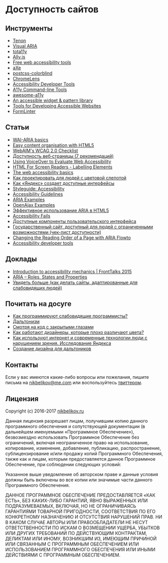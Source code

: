 # Доступность сайтов

## Инструменты

- [Tenon](https://tenon.io/index.php)
- [Visual ARIA](http://whatsock.com/training/matrices/visual-aria.htm)
- [tota11y](http://khan.github.io/tota11y/)
- [Ally.js](https://www.smashingmagazine.com/2015/12/making-accessibility-simpler/)
- [Free web accessibility tools](https://medium.com/bread-crumbs/free-web-accessibility-tools-round-up-b83a33797789#.uqurdjuyg)
- [aXe](https://chrome.google.com/webstore/detail/axe/lhdoppojpmngadmnindnejefpokejbdd?hl=en-US)
- [postcss-colorblind](https://github.com/btholt/postcss-colorblind)
- [ChromeLens](http://chromelens.xyz/)
- [Accessibility Developer Tools](https://chrome.google.com/webstore/detail/accessibility-developer-t/fpkknkljclfencbdbgkenhalefipecmb)
- [A11y Command-line Tools](https://addyosmani.com/a11y/)
- [awesome-a11y](https://github.com/brunopulis/awesome-a11y)
- [An accessible widget & pattern library](http://a11yproject.com/patterns/)
- [Tools for Developing Accessible Websites](https://bitsofco.de/tools-for-developing-accessible-websites/)
- [FormLinter](https://formlinter.com/)

## Статьи

- [WAI-ARIA basics](https://developer.mozilla.org/en-US/docs/Learn/Accessibility/WAI-ARIA_basics)
- [Easy content organisation with HTML5](https://www.paciellogroup.com/blog/2015/09/easy-content-organisation-with-html5/)
- [WebAIM's WCAG 2.0 Checklist](http://webaim.org/standards/wcag/checklist)
- [Доступность веб‑страницы (7 рекомендаций)](http://nicothin.pro/page/dostupnost-veb-stranicy)
- [Using VoiceOver to Evaluate Web Accessibility](http://webaim.org/articles/voiceover/)
- [HTML For Screen Readers - Labelling Elements](https://bitsofco.de/html-for-screen-readers-labelling-elements/)
- [The web accessibility basics](https://www.marcozehe.de/2015/12/14/the-web-accessibility-basics/)
- [Как проектировать для людей с цветовой слепотой](https://habrahabr.ru/post/275001/)
- [Как «Яндекс» создает доступные интерфейсы](https://vc.ru/p/yandex-accessibility)
- [Styleguide: Accessibility](https://github.com/edx/ux-pattern-library/wiki/Styleguide:-Accessibility)
- [Accessibility Guidelines](http://accessibility.voxmedia.com/)
- [ARIA Examples](http://heydonworks.com/practical_aria_examples/)
- [OpenAjax Examples](http://oaa-accessibility.org/)
- [Эффективное использование ARIA в HTML5](http://prgssr.ru/development/ispolzovanie-aria-v-html5.html)
- [Accessibility Fails](http://aduggin.github.io/accessibility-fails/)
- [Доступные компоненты пользовательского интерфейса](http://prgssr.ru/development/dostupnye-komponenty-polzovatelskogo-interfejsa.html)
- [Государственный сайт, доступный для людей с ограниченными возможностями (чек-лист доступности)](https://habrahabr.ru/company/design/blog/314910/)
- [Changing the Reading Order of a Page with ARIA Flowto](http://csskarma.com/blog/changing-reading-order-page-aria-flowto/)
- [Accessibility developer tools](https://github.com/GoogleChrome/accessibility-developer-tools/wiki/Audit-Rules)

## Доклады

- [Introduction to accessibility mechanics | FrontTalks 2015](https://vimeo.com/141249792)
- [ARIA – Roles, States and Properties](http://wordpress.tv/2016/01/22/joe-dolson-aria-roles-states-and-properties/)
- [Увидеть больше (как делать сайты, адаптированные для слабовидящих людей)
](https://www.youtube.com/watch?v=7mH0X2Fg_44)

## Почитать на досуге

- [Как программируют слабовидящие программисты?](https://habrahabr.ru/post/262363/)
- [Дальтонизм](https://ru.wikipedia.org/wiki/%D0%94%D0%B0%D0%BB%D1%8C%D1%82%D0%BE%D0%BD%D0%B8%D0%B7%D0%BC)
- [Смотря на код с закрытыми глазами](https://habrahabr.ru/post/260463/)
- [Как работают дизайнеры, которые плохо различают цвета?](http://www.lookatme.ru/mag/how-to/ask/217433-what-is-it-like-to-be-a-color-blind-designer)
- [Как используют интернет и современные технологии люди с нарушением зрения. Исследование Яндекса](https://habrahabr.ru/company/yandex/blog/270775/)
- [Создание дизайна для дальтоников](https://habrahabr.ru/post/261181/)

## Контакты

Если у вас имеются какие-либо вопросы или пожелания, пишите письма на [nikbelikov@me.com](mailto:nikbelikov@me.com) или воспользуйтесь [твиттером](https://twitter.com/_nikbelikov).

## Лицензия

Copyright (c) 2016-2017 [nikbelikov.ru](http://nikbelikov.ru/)

Данная лицензия разрешает лицам, получившим копию данного программного обеспечения и сопутствующей документации (в дальнейшем именуемыми «Программное Обеспечение»), безвозмездно использовать Программное Обеспечение без ограничений, включая неограниченное право на использование, копирование, изменение, добавление, публикацию, распространение, сублицензирование и/или продажу копий Программного Обеспечения, также как и лицам, которым предоставляется данное Программное Обеспечение, при соблюдении следующих условий:

Указанное выше уведомление об авторском праве и данные условия должны быть включены во все копии или значимые части данного Программного Обеспечения.

ДАННОЕ ПРОГРАММНОЕ ОБЕСПЕЧЕНИЕ ПРЕДОСТАВЛЯЕТСЯ «КАК ЕСТЬ», БЕЗ КАКИХ-ЛИБО ГАРАНТИЙ, ЯВНО ВЫРАЖЕННЫХ ИЛИ ПОДРАЗУМЕВАЕМЫХ, ВКЛЮЧАЯ, НО НЕ ОГРАНИЧИВАЯСЬ ГАРАНТИЯМИ ТОВАРНОЙ ПРИГОДНОСТИ, СООТВЕТСТВИЯ ПО ЕГО КОНКРЕТНОМУ НАЗНАЧЕНИЮ И ОТСУТСТВИЯ НАРУШЕНИЙ ПРАВ. НИ В КАКОМ СЛУЧАЕ АВТОРЫ ИЛИ ПРАВООБЛАДАТЕЛИ НЕ НЕСУТ ОТВЕТСТВЕННОСТИ ПО ИСКАМ О ВОЗМЕЩЕНИИ УЩЕРБА, УБЫТКОВ ИЛИ ДРУГИХ ТРЕБОВАНИЙ ПО ДЕЙСТВУЮЩИМ КОНТРАКТАМ, ДЕЛИКТАМ ИЛИ ИНОМУ, ВОЗНИКШИМ ИЗ, ИМЕЮЩИМ ПРИЧИНОЙ ИЛИ СВЯЗАННЫМ С ПРОГРАММНЫМ ОБЕСПЕЧЕНИЕМ ИЛИ ИСПОЛЬЗОВАНИЕМ ПРОГРАММНОГО ОБЕСПЕЧЕНИЯ ИЛИ ИНЫМИ ДЕЙСТВИЯМИ С ПРОГРАММНЫМ ОБЕСПЕЧЕНИЕМ.

